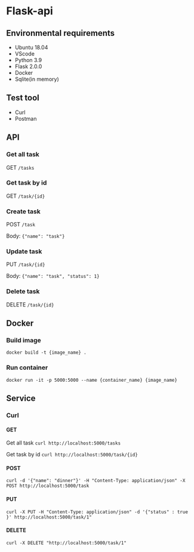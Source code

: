 # Flask-api
## Environmental requirements
* Ubuntu 18.04
* VScode
* Python 3.9
* Flask 2.0.0
* Docker
* Sqlite(in memory)
## Test tool
* Curl
* Postman

## API
### Get all task
GET `/tasks`
### Get task by id
GET `/task/{id}`
### Create task
POST `/task`

Body: `{"name": "task"}`
### Update task
PUT `/task/{id}`

Body: `{"name": "task", "status": 1}`
### Delete task
DELETE `/task/{id}`


## Docker
### Build image
`docker build -t {image_name} .`

### Run container
`docker run -it -p 5000:5000 --name {container_name} {image_name}`

## Service
### Curl
#### GET
Get all task `curl http://localhost:5000/tasks`

Get task by id `curl http://localhost:5000/task/{id}`
#### POST
`curl -d '{"name": "dinner"}' -H "Content-Type: application/json" -X POST http://localhost:5000/task`
#### PUT
`curl -X PUT -H "Content-Type: application/json" -d '{"status" : true }' http://localhost:5000/task/1"`
#### DELETE
`curl -X DELETE "http://localhost:5000/task/1"`
